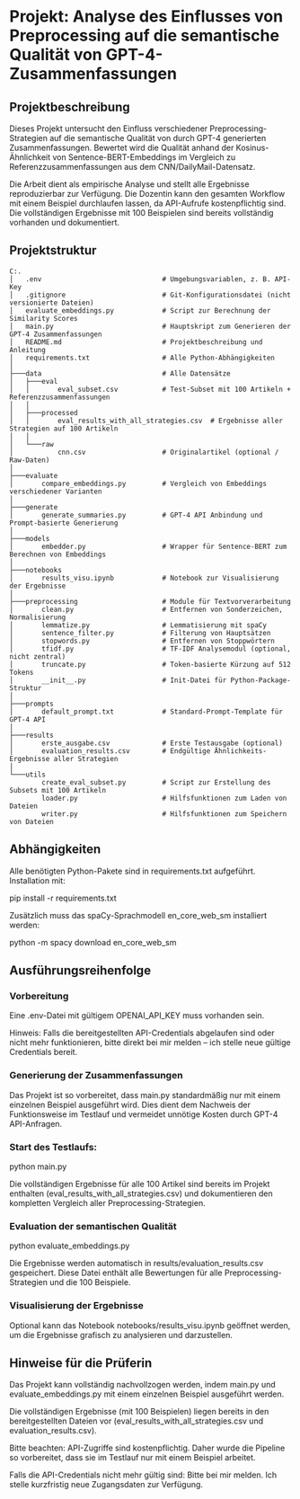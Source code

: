 # Projekt: Analyse des Einflusses von Preprocessing auf die semantische Qualität von GPT-4-Zusammenfassungen
## Projektbeschreibung
Dieses Projekt untersucht den Einfluss verschiedener Preprocessing-Strategien auf die semantische Qualität von durch GPT-4 generierten Zusammenfassungen. Bewertet wird die Qualität anhand der Kosinus-Ähnlichkeit von Sentence-BERT-Embeddings im Vergleich zu Referenzzusammenfassungen aus dem CNN/DailyMail-Datensatz.

Die Arbeit dient als empirische Analyse und stellt alle Ergebnisse reproduzierbar zur Verfügung.
Die Dozentin kann den gesamten Workflow mit einem Beispiel durchlaufen lassen, da API-Aufrufe kostenpflichtig sind. Die vollständigen Ergebnisse mit 100 Beispielen sind bereits vollständig vorhanden und dokumentiert.

## Projektstruktur

```
C:.
│   .env                              # Umgebungsvariablen, z. B. API-Key
│   .gitignore                        # Git-Konfigurationsdatei (nicht versionierte Dateien)
│   evaluate_embeddings.py            # Script zur Berechnung der Similarity Scores
│   main.py                           # Hauptskript zum Generieren der GPT-4 Zusammenfassungen
│   README.md                         # Projektbeschreibung und Anleitung
│   requirements.txt                  # Alle Python-Abhängigkeiten
│
├───data                              # Alle Datensätze
│   ├───eval
│   │       eval_subset.csv           # Test-Subset mit 100 Artikeln + Referenzzusammenfassungen
│   │
│   ├───processed
│   │       eval_results_with_all_strategies.csv  # Ergebnisse aller Strategien auf 100 Artikeln
│   │
│   └───raw
│           cnn.csv                   # Originalartikel (optional / Raw-Daten)
│
├───evaluate
│       compare_embeddings.py         # Vergleich von Embeddings verschiedener Varianten
│
├───generate
│       generate_summaries.py         # GPT-4 API Anbindung und Prompt-basierte Generierung
│
├───models
│       embedder.py                   # Wrapper für Sentence-BERT zum Berechnen von Embeddings
│
├───notebooks
│       results_visu.ipynb            # Notebook zur Visualisierung der Ergebnisse
│
├───preprocessing                     # Module für Textvorverarbeitung
│       clean.py                      # Entfernen von Sonderzeichen, Normalisierung
│       lemmatize.py                  # Lemmatisierung mit spaCy
│       sentence_filter.py            # Filterung von Hauptsätzen
│       stopwords.py                  # Entfernen von Stoppwörtern
│       tfidf.py                      # TF-IDF Analysemodul (optional, nicht zentral)
│       truncate.py                   # Token-basierte Kürzung auf 512 Tokens
│       __init__.py                   # Init-Datei für Python-Package-Struktur
│
├───prompts
│       default_prompt.txt            # Standard-Prompt-Template für GPT-4 API
│
├───results
│       erste_ausgabe.csv             # Erste Testausgabe (optional)
│       evaluation_results.csv        # Endgültige Ähnlichkeits-Ergebnisse aller Strategien
│
└───utils
        create_eval_subset.py         # Script zur Erstellung des Subsets mit 100 Artikeln
        loader.py                     # Hilfsfunktionen zum Laden von Dateien
        writer.py                     # Hilfsfunktionen zum Speichern von Dateien
```

## Abhängigkeiten
Alle benötigten Python-Pakete sind in requirements.txt aufgeführt. Installation mit:

pip install -r requirements.txt

Zusätzlich muss das spaCy-Sprachmodell en_core_web_sm installiert werden:

python -m spacy download en_core_web_sm

## Ausführungsreihenfolge
### Vorbereitung

Eine .env-Datei mit gültigem OPENAI_API_KEY muss vorhanden sein.

Hinweis: Falls die bereitgestellten API-Credentials abgelaufen sind oder nicht mehr funktionieren, bitte direkt bei mir melden – ich stelle neue gültige Credentials bereit.

### Generierung der Zusammenfassungen

Das Projekt ist so vorbereitet, dass main.py standardmäßig nur mit einem einzelnen Beispiel ausgeführt wird.
Dies dient dem Nachweis der Funktionsweise im Testlauf und vermeidet unnötige Kosten durch GPT-4 API-Anfragen.

### Start des Testlaufs:

python main.py

Die vollständigen Ergebnisse für alle 100 Artikel sind bereits im Projekt enthalten (eval_results_with_all_strategies.csv) und dokumentieren den kompletten Vergleich aller Preprocessing-Strategien.

### Evaluation der semantischen Qualität

python evaluate_embeddings.py

Die Ergebnisse werden automatisch in results/evaluation_results.csv gespeichert. Diese Datei enthält alle Bewertungen für alle Preprocessing-Strategien und die 100 Beispiele.

### Visualisierung der Ergebnisse
Optional kann das Notebook notebooks/results_visu.ipynb geöffnet werden, um die Ergebnisse grafisch zu analysieren und darzustellen.

## Hinweise für die Prüferin
Das Projekt kann vollständig nachvollzogen werden, indem main.py und evaluate_embeddings.py mit einem einzelnen Beispiel ausgeführt werden.

Die vollständigen Ergebnisse (mit 100 Beispielen) liegen bereits in den bereitgestellten Dateien vor (eval_results_with_all_strategies.csv und evaluation_results.csv).

Bitte beachten: API-Zugriffe sind kostenpflichtig. Daher wurde die Pipeline so vorbereitet, dass sie im Testlauf nur mit einem Beispiel arbeitet.

Falls die API-Credentials nicht mehr gültig sind: Bitte bei mir melden. Ich stelle kurzfristig neue Zugangsdaten zur Verfügung.